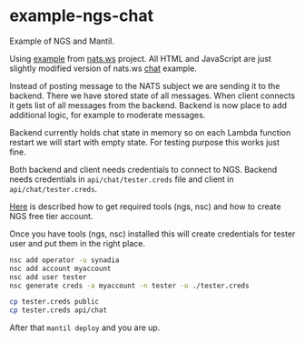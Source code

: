 # example-ngs-chat

Example of NGS and Mantil.

Using [example](https://github.com/nats-io/nats.ws/tree/master/examples) from
[nats.ws](https://github.com/nats-io/nats.ws) project. All HTML and JavaScript
are just slightly modified version of nats.ws
[chat](https://github.com/nats-io/nats.ws/blob/master/examples/chat.js) example.

Instead of posting message to the NATS subject we are sending it to the backend.
There we have stored state of all messages. When client connects it gets list of
all messages from the backend. Backend is now place to add additional logic, for
example to moderate messages.

Backend currently holds chat state in memory so on each Lambda function restart
we will start with empty state. For testing purpose this works just fine. 

Both backend and client needs credentials to connect to NGS. Backend needs
credentials in `api/chat/tester.creds` file and client in `api/chat/tester.creds`.

[Here](https://synadia.com/ngs/signup) is described how to get required tools
(ngs, nsc) and how to create NGS free tier account.

Once you have tools (ngs, nsc) installed this will create credentials for tester
user and put them in the right place.

``` sh
nsc add operator -u synadia
nsc add account myaccount
nsc add user tester
nsc generate creds -a myaccount -n tester -o ./tester.creds

cp tester.creds public
cp tester.creds api/chat
```

After that `mantil deploy` and you are up.
